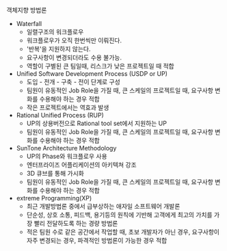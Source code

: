 객체지향 방법론

+ Waterfall
  + 일렬구조의 워크플로우
  + 워크플로우가 오직 한번씩만 이뤄진다.
  + '반복'을 지원하지 않는다.
  + 요구사항이 변경되더라도 수용 불가능.
  + 역할이 구별된 큰 팀일때, 리스크가 낮은 프로젝트일 때 적합
+ Unified Software Development Process (USDP or UP)
  + 도입 - 전개 - 구축 - 전이 단계로 구성
  + 팀원이 유동적인 Job Role을 가질 때, 큰 스케일의 프로젝트일 때, 요구사항 변화를 수용해야 하는 경우 적합
  + 작은 프로젝트에서는 역효과 발생
+ Rational Unified Process (RUP)
  + UP의 상용버전으로 Rational tool set에서 지원하는 UP
  + 팀원이 유동적인 Job Role을 가질 때, 큰 스케일의 프로젝트일 때, 요구사항 변화를 수용해야 하는 경우 적합
+ SunTone Architecture Methodology
  + UP의 Phase와 워크플로우 사용
  + 엔터프라이즈 어플리케이션의 아키텍쳐 강조
  + 3D 큐브를 통해 가시화
  + 팀원이 유동적인 Job Role을 가질 때, 큰 스케일의 프로젝트일 때, 요구사항 변화를 수용해야 하는 경우 적합
+ extreme Programming(XP)
  + 최근 개발방법론 중에서 급부상하는 애자일 소프트웨어 개발론
  + 단순성, 상호 소통, 피드백, 용기등의 원칙에 기반해 고객에게 최고의 가치를 가장 빨리 전달하도록 하는 경량 방법론
  + 적은 팀원 수로 같은 공간에서 작업할 때, 초보 개발자가 아닌 경우, 요구사항이 자주 변경되는 경우, 파격적인 방법론이 가능한 경우 적합